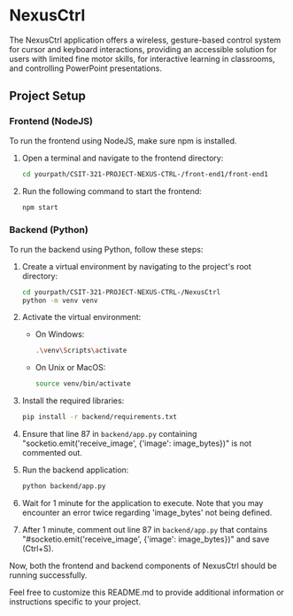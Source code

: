 # NexusCtrl

The NexusCtrl application offers a wireless, gesture-based control system for cursor and keyboard interactions, providing an accessible solution for users with limited fine motor skills, for interactive learning in classrooms, and controlling PowerPoint presentations.

## Project Setup

### Frontend (NodeJS)

To run the frontend using NodeJS, make sure npm is installed.

1. Open a terminal and navigate to the frontend directory:

    ```bash
    cd yourpath/CSIT-321-PROJECT-NEXUS-CTRL-/front-end1/front-end1
    ```

2. Run the following command to start the frontend:

    ```bash
    npm start
    ```

### Backend (Python)

To run the backend using Python, follow these steps:

1. Create a virtual environment by navigating to the project's root directory:

    ```bash
    cd yourpath/CSIT-321-PROJECT-NEXUS-CTRL-/NexusCtrl
    python -m venv venv
    ```

2. Activate the virtual environment:

    - On Windows:

        ```bash
        .\venv\Scripts\activate
        ```

    - On Unix or MacOS:

        ```bash
        source venv/bin/activate
        ```

3. Install the required libraries:

    ```bash
    pip install -r backend/requirements.txt
    ```

4. Ensure that line 87 in `backend/app.py` containing "socketio.emit('receive_image', {'image': image_bytes})" is not commented out.

5. Run the backend application:

    ```bash
    python backend/app.py
    ```

6. Wait for 1 minute for the application to execute. Note that you may encounter an error twice regarding 'image_bytes' not being defined.

7. After 1 minute, comment out line 87 in `backend/app.py` that contains "#socketio.emit('receive_image', {'image': image_bytes})" and save (Ctrl+S).

Now, both the frontend and backend components of NexusCtrl should be running successfully.

Feel free to customize this README.md to provide additional information or instructions specific to your project.
